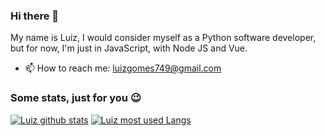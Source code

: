### Hi there 👋
My name is Luiz, I would consider myself as a Python software developer, but for now, I'm just in JavaScript, with Node JS and Vue.

- 📫 How to reach me: luizgomes749@gmail.com

### Some stats, just for you 😉
[![Luiz github stats](https://github-readme-stats.vercel.app/api?username=iLuiizUHD&show_icons=true&theme=dark)](https://github.com/iLuiizUHD)
 [![Luiz most used Langs](https://github-readme-stats.vercel.app/api/top-langs/?username=iLuiizUHD&layout=compact)](https://github.com/iLuiizUHD)
